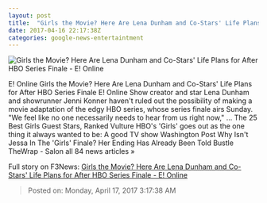 ```yaml
---
layout: post
title:  "Girls the Movie? Here Are Lena Dunham and Co-Stars' Life Plans for After HBO Series Finale - E! Online"
date: 2017-04-16 22:17:38Z
categories: google-news-entertaintment
---
```


![Girls the Movie? Here Are Lena Dunham and Co-Stars' Life Plans for After HBO Series Finale - E! Online](http://akns-images.eonline.com/eol_images/Entire_Site/201738/rs_600x600-170408144010-600-girls-hbo-040817.jpg?downsize=450:*&crop=450:350;left,top)

E! Online Girls the Movie? Here Are Lena Dunham and Co-Stars' Life Plans for After HBO Series Finale E! Online Show creator and star Lena Dunham and showrunner Jenni Konner haven't ruled out the possibility of making a movie adaptation of the edgy HBO series, whose series finale airs Sunday. "We feel like no one necessarily needs to hear from us right now," ... The 25 Best Girls Guest Stars, Ranked Vulture HBO's 'Girls' goes out as the one thing it always wanted to be: A good TV show Washington Post Why Isn't Jessa In The 'Girls' Finale? Her Ending Has Already Been Told Bustle TheWrap - Salon all 84 news articles »


Full story on F3News: [Girls the Movie? Here Are Lena Dunham and Co-Stars' Life Plans for After HBO Series Finale - E! Online](http://www.f3nws.com/n/aKKdgE)

> Posted on: Monday, April 17, 2017 3:17:38 AM
